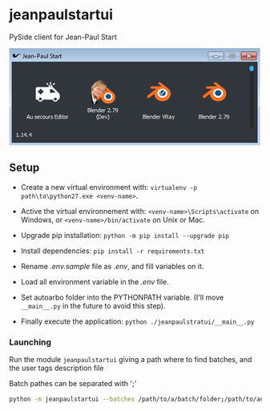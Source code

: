 # jeanpaulstartui

PySide client for Jean-Paul Start

![](jeanpaulstartui.jpg)

## Setup

* Create a new virtual environment with: `virtualenv -p path\to\python27.exe <venv-name>`.
  
* Active the virtual environnement with: `<venv-name>\Scripts\activate` on Windows, or `<venv-name>/bin/activate` on Unix or Mac.
  
* Upgrade pip installation: `python -m pip install --upgrade pip`

* Install dependencies: `pip install -r requirements.txt`

* Rename *.env.sample* file as *.env*, and fill variables on it.

* Load all environment variable in the *.env* file.

* Set autoarbo folder into the PYTHONPATH variable. (I'll move `__main__.py` in the future to avoid this step).

* Finally execute the application: `python ./jeanpaulstratui/__main__.py`

### Launching

Run the module `jeanpaulstartui` giving a path where to find batches, and the user tags description file

Batch pathes can be separated with ';'

````bash
python -m jeanpaulstartui --batches /path/to/a/batch/folder;/path/to/another/folder --tags /path/to/user-tags.yml
````
